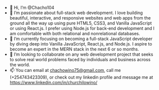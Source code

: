 - 👋 Hi, I’m @Chacho104
- 👀 I’m passionate about full-stack web development. I love building beautiful, interactive, and responsive websites and web apps from the ground all the way up using pure HTML5, CSS3, and Vanilla JavaScript or using React.js. I prefer using Node.js for back-end development and I am comfortable with both relational and nonrelational databases.
- 🌱 I’m currently focusing on becoming a full-stack JavaScript developer by diving deep into Vanilla JavaScript, React.js, and Node.js. I aspire to become an expert in the MERN stack in the next 6 or so months.
- 💞️ I’m looking to collaborate on any web development project that seeks to solve real world problems faced by individuals and business across the world.
- 📫 You can email at chachowino75@gmail.com, call me (+254743423309), or check out my linkedin profile and message me at https://www.linkedin.com/in/churchilowino/

<!---
Chacho104/Chacho104 is a ✨ special ✨ repository because its `README.md` (this file) appears on your GitHub profile.
You can click the Preview link to take a look at your changes.
--->
